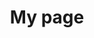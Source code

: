 ---
# Page title
title: My page
# Page type - we want a landing page (such as a homepage)
type: landing

# Your landing page sections - add as many different content blocks as you like
sections:
  - block: about.biography
    id: about
    content:
      title: Biography
      # Choose a user profile to display (a folder name within `content/authors/`)
      username: admin

  - block: experience
    content:
      title: Experience
      # Date format for experience
      #   Refer to https://wowchemy.com/docs/customization/#date-format
      date_format: Jan 2006
      # Experiences.
      #   Add/remove as many `experience` items below as you like.
      #   Required fields are `title`, `company`, and `date_start`.
      #   Leave `date_end` empty if it's your current employer.
      #   Begin multi-line descriptions with YAML's `|2-` multi-line prefix.
      items:
        - title: Founding Senior Data Scientist
          company: Web3 Builders
          company_url: 'https://web3builders.co'
          company_logo: ''
          location: Boston
          date_start: '2022-06-27'
          date_end: '2023-04-22'
          description: |2-
              Integrated disparate data sources to develop labeled datasets for ML models, predicting scam probabilities of Ethereum smart contracts and wallets. Established ETL and ML pipelines using cloud infrastructures.

        - title: Senior Data Scientist (Consultant)
          company: SFL Scientific (acquired by Deloitte)
          company_url: 'https://www2.deloitte.com/us/en/pages/about-deloitte/articles/press-releases/deloitte-acquires-sfl-scientific.html'
          company_logo: ''
          location: Boston
          date_start: '2021-10-14'
          date_end: '2022-06-24'
          description: |2-
              
              * Implemented and deployed ML solutions tailored to clients’ objectives, resulting in improved business performance through meticulous exploratory analysis, metric definition, and continuous evaluation of data science life-cycle outcomes.
              *  Orchestrated a CNN-based illegal fishing vessels detection and labeling system, designing and implementing end-to-end data workflows for large-scale data ingestion, processing, tagging, and publishing.
        - title: Senior Atmospheric Data Scientist
          company: Tomorrow.io
          company_url: 'https://www.tomorrow.io/blog/detecting-rain-without-radar-how-climacell-blends-global-precipitation-observations-to-fill-coverage-gaps/'
          company_logo: ''
          location: Boston
          date_start: '2018-10-01'
          date_end: '2021-10-07'
          description: |2-
              
              Created novel weather products by integrating computer vision and ML techniques, resulting in a near real-time global precipitation pipeline using geostationary satellite images and cloud-based technologies using Google Cloud Platform, xarray, dask and satpy. 

        - title: Research Assistant
          company: RSMAS, University of Miami
          company_url: ''
          company_logo: ''
          location: Miami
          date_start: '2012-07-01'
          date_end: '2018-06-30'
          description: |2-
              
              *  Explored Agulhas Leakage variability through a state-of-the-art high-resolution climate model using Lagrangian particle analysis and open-source tools, resulting in 4 peer-review articles.
              * Organized and led weekly discussion sessions, developed the final exam problems for the course **Current topics of Weather and Climate**, graded weekly quizzes, exams, and final term-papers. 
              * Coordinated with the instructor to synthesize news articles regarding climate change, mitigation, and policy to be covered in the lectures for the course **Climate and Global Change**
    design:
      # Choose how many columns the section has. Valid values: '1' or '2'.
      columns: '1'
  - block: collection
    id: posts
    content:
      title: Recent Posts
      subtitle: ''
      text: ''
      # Choose how many pages you would like to display (0 = all pages)
      count: 5
      # Filter on criteria
      filters:
        folders:
          - post
        author: ""
        category: ""
        tag: ""
        exclude_featured: false
        exclude_future: false
        exclude_past: false
        publication_type: ""
      # Choose how many pages you would like to offset by
      offset: 0
      # Page order: descending (desc) or ascending (asc) date.
      order: desc
    design:
      # Choose a layout view
      view: compact
      columns: '2'
  - block: portfolio
    id: projects
    content:
      title: Projects
      filters:
        folders:
          - project
      # Default filter index (e.g. 0 corresponds to the first `filter_button` instance below).
      default_button_index: 0
      # Filter toolbar (optional).
      # Add or remove as many filters (`filter_button` instances) as you like.
      # To show all items, set `tag` to "*".
      # To filter by a specific tag, set `tag` to an existing tag name.
      # To remove the toolbar, delete the entire `filter_button` block.
      # buttons:
      #   - name: All
      #     tag: '*'
      #   - name: Agulhas Leakage
      #     tag: Agulhas
    design:
      # Choose how many columns the section has. Valid values: '1' or '2'.
      columns: '2'
      view: masonry
      # For Showcase view, flip alternate rows?
      flip_alt_rows: True
  - block: collection
    id: publications
    content:
      title: Publications
      filters:
        folders:
          - publication
        featured_only: false
    design:
      columns: '2'
      view: compact
  - block: collection
    id: talks
    content:
      title: Recent & Upcoming Talks
      filters:
        folders:
          - talk
      count: 2
    design:
      columns: '2'
      view: compact
---